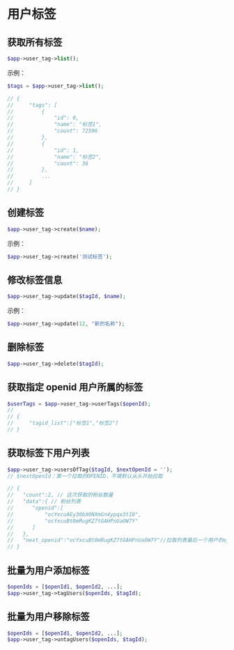 # 用户标签

## 获取所有标签

```php
$app->user_tag->list();
```

示例：

```php
$tags = $app->user_tag->list();

// {
//     "tags": [
//         {
//             "id": 0,
//             "name": "标签1",
//             "count": 72596
//         },
//         {
//             "id": 1,
//             "name": "标签2",
//             "count": 36
//         },
//         ...
//     ]
// }
```

## 创建标签

```php
$app->user_tag->create($name);
```

示例：

```php
$app->user_tag->create('测试标签');
```

## 修改标签信息

```php
$app->user_tag->update($tagId, $name);
```

示例：

```php
$app->user_tag->update(12, "新的名称");
```

## 删除标签

```php
$app->user_tag->delete($tagId);
```

## 获取指定 openid 用户所属的标签

```php
$userTags = $app->user_tag->userTags($openId);
//
// {
//     "tagid_list":["标签1","标签2"]
// }
```

## 获取标签下用户列表

```php
$app->user_tag->usersOfTag($tagId, $nextOpenId = '');
// $nextOpenId：第一个拉取的OPENID，不填默认从头开始拉取

// {
//   "count":2, // 这次获取的粉丝数量
//   "data":{ // 粉丝列表
//      "openid":[
//          "ocYxcuAEy30bX0NXmGn4ypqx3tI0",
//          "ocYxcuBt0mRugKZ7tGAHPnUaOW7Y"
//      ]
//   },
//   "next_openid":"ocYxcuBt0mRugKZ7tGAHPnUaOW7Y"//拉取列表最后一个用户的openid
// }
```

## 批量为用户添加标签

```php
$openIds = [$openId1, $openId2, ...];
$app->user_tag->tagUsers($openIds, $tagId);
```


## 批量为用户移除标签

```php
$openIds = [$openId1, $openId2, ...];
$app->user_tag->untagUsers($openIds, $tagId);
```
